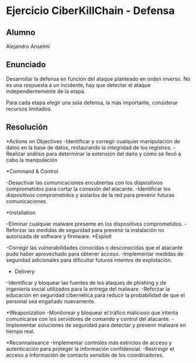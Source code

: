 # Ejercicio CiberKillChain - Defensa

## Alumno
Alejandro Anselmi

## Enunciado
Desarrollar la defensa en función del ataque planteado en orden inverso. No es una respuesta a un incidente, hay que detectar el ataque independientemente de la etapa.

Para cada etapa elegir una sola defensa, la más importante, considerar recursos limitados.

## Resolución
*Actions on Objectives 
-Identificar y corregir cualquier manipulación de datos en la base de datos, restaurando la integridad de los registros.
-Realizar análisis para determinar la extensión del daño y cómo se llevó a cabo la manipulación

*Command & Control

-Desactivar las comunicaciones encubiertas con los dispositivos comprometidos para cortar la conexión del atacante.
-Identificar los dispositivos comprometidos y aislarlos de la red para prevenir futuras comunicaciones.

*Installation

-Eliminar cualquier malware presente en los dispositivos comprometidos.
-Reforzar las medidas de seguridad para prevenir la instalación no autorizada de software y firmware.
*Exploit

-Corregir las vulnerabilidades conocidas o desconocidas que el atacante pudo haber aprovechado para obtener acceso.
-Implementar medidas de seguridad adicionales para dificultar futuros intentos de explotación.

* Delivery

-Identificar y bloquear las fuentes de los ataques de phishing y de ingeniería social utilizados para la entrega del malware.
-Reforzar la educación en seguridad cibernética para reducir la probabilidad de que el personal sea engañado nuevamente.

*Weaponization
-Monitorear y bloquear el tráfico malicioso que intenta comunicarse con los servidores de comando y control del atacante.
-Implementar soluciones de seguridad para detectar y prevenir malware en tiempo real.

*Reconnaissance
-Implementar controles más estrictos de acceso y autenticación para proteger la información confidencial.
-Restringir el acceso a información de contacto sensible de los coordinadores.
